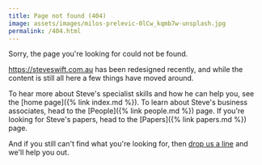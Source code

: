 ```yaml
---
title: Page not found (404)
image: assets/images/milos-prelevic-0lCw_kqmb7w-unsplash.jpg
permalink: /404.html
---
```


Sorry, the page you're looking for could not be found.

<https://steveswift.com.au> has been redesigned recently, and while the content
is still all here a few things have moved around.

To hear more about Steve's specialist skills and how he can help you, see the
[home page]({% link index.md %}). To learn about Steve's business associates, head to the [People]({% link people.md %}) page. If you're looking
for Steve's papers, head to the [Papers]({% link papers.md %}) page.

And if you still can't find what you're looking for, then [drop us a
line](mailto:steve@steveswift.com.au) and we'll help you out.
